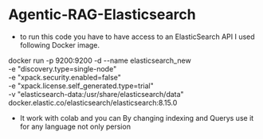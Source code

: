 # Agentic-RAG-Elasticsearch

* to run this code you have to have access to an ElasticSearch API I used following Docker image.
  
docker run -p 9200:9200 -d --name elasticsearch_new \
-e "discovery.type=single-node" \
-e "xpack.security.enabled=false" \
-e "xpack.license.self_generated.type=trial" \
-v "elasticsearch-data:/usr/share/elasticsearch/data" \
docker.elastic.co/elasticsearch/elasticsearch:8.15.0

* It work with colab and you can By changing indexing and Querys use it for any language not only persion
